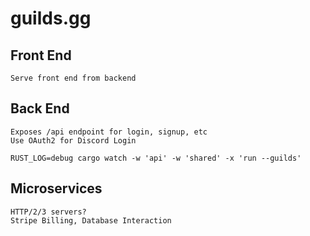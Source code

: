 # guilds.gg

## Front End

```
Serve front end from backend
```

## Back End

```
Exposes /api endpoint for login, signup, etc
Use OAuth2 for Discord Login

RUST_LOG=debug cargo watch -w 'api' -w 'shared' -x 'run --guilds'
```

## Microservices

```
HTTP/2/3 servers?
Stripe Billing, Database Interaction
```
